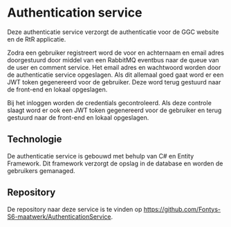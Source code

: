 # Authentication service

Deze authenticatie service verzorgt de authenticatie voor de GGC website en de RtR applicatie. 

Zodra een gebruiker registreert word de voor en achternaam en email adres doorgestuurd door middel van een RabbitMQ eventbus naar de queue van de user en comment service. Het email adres en wachtwoord worden door de authenticatie service opgeslagen. Als dit allemaal goed gaat word er een JWT token gegenereerd voor de gebruiker. Deze word terug gestuurd naar de front-end en lokaal opgeslagen.

Bij het inloggen worden de credentials gecontroleerd. Als deze controle slaagt word er ook een JWT token gegenereerd voor de gebruiker en terug gestuurd naar de front-end en lokaal opgeslagen.

## Technologie

De authenticatie service is gebouwd met behulp van C# en Entity Framework. Dit framework verzorgt de opslag in de database en worden de gebruikers gemanaged.

## Repository

De repository naar deze service is te vinden op https://github.com/Fontys-S6-maatwerk/AuthenticationService.
